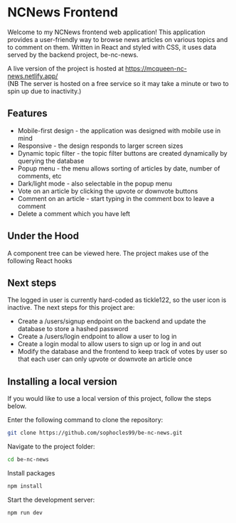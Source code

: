 # NCNews Frontend
Welcome to my NCNews frontend web application! This application provides a user-friendly way to browse news articles on various topics and to comment on them. Written in React and styled with CSS, it uses data served by the backend project, be-nc-news.

A live version of the project is hosted at https://mcqueen-nc-news.netlify.app/  
(NB The server is hosted on a free service so it may take a minute or two to spin up due to inactivity.)

## Features
+ Mobile-first design - the application was designed with mobile use in mind
+ Responsive - the design responds to larger screen sizes
+ Dynamic topic filter - the topic filter buttons are created dynamically by querying the database
+ Popup menu - the menu allows sorting of articles by date, number of comments, etc
+ Dark/light mode - also selectable in the popup menu
+ Vote on an article by clicking the upvote or downvote buttons
+ Comment on an article - start typing in the comment box to leave a comment
+ Delete a comment which you have left

## Under the Hood
A component tree can be viewed here. The project makes use of the following React hooks

## Next steps
The logged in user is currently hard-coded as tickle122, so the user icon is inactive. The next steps for this project are:
+ Create a /users/signup endpoint on the backend and update the database to store a hashed password
+ Create a /users/login endpoint to allow a user to log in
+ Create a login modal to allow users to sign up or log in and out
+ Modify the database and the frontend to keep track of votes by user so that each user can only upvote or downvote an article once

## Installing a local version
If you would like to use a local version of this project, follow the steps below.

Enter the following command to clone the repository:
```bash
git clone https://github.com/sophocles99/be-nc-news.git
```
Navigate to the project folder:
```bash
cd be-nc-news
```
Install packages
```bash
npm install
```
Start the development server:
```bash
npm run dev
```